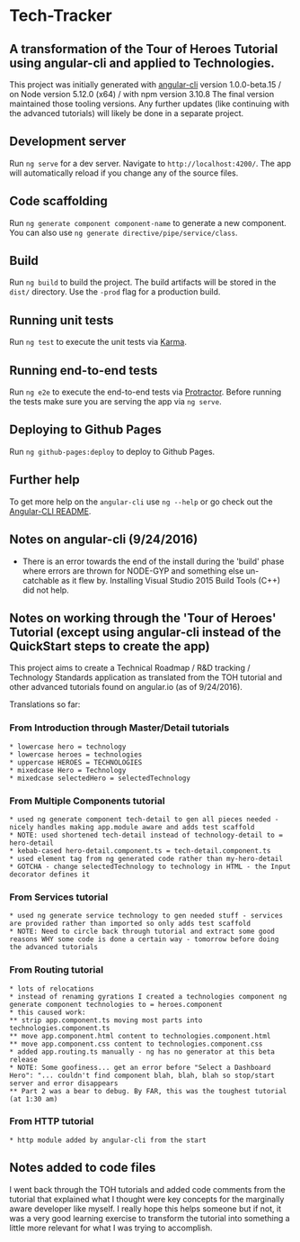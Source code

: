 # Tech-Tracker
## A transformation of the Tour of Heroes Tutorial using angular-cli and applied to Technologies.

This project was initially generated with [angular-cli](https://github.com/angular/angular-cli) version 1.0.0-beta.15 / on Node version 5.12.0 (x64) / with npm version 3.10.8
The final version maintained those tooling versions. Any further updates (like continuing with the advanced tutorials) will likely be done in a separate project.

## Development server
Run `ng serve` for a dev server. Navigate to `http://localhost:4200/`. The app will automatically reload if you change any of the source files.

## Code scaffolding

Run `ng generate component component-name` to generate a new component. You can also use `ng generate directive/pipe/service/class`.

## Build

Run `ng build` to build the project. The build artifacts will be stored in the `dist/` directory. Use the `-prod` flag for a production build.

## Running unit tests

Run `ng test` to execute the unit tests via [Karma](https://karma-runner.github.io).

## Running end-to-end tests

Run `ng e2e` to execute the end-to-end tests via [Protractor](http://www.protractortest.org/). 
Before running the tests make sure you are serving the app via `ng serve`.

## Deploying to Github Pages

Run `ng github-pages:deploy` to deploy to Github Pages.

## Further help

To get more help on the `angular-cli` use `ng --help` or go check out the [Angular-CLI README](https://github.com/angular/angular-cli/blob/master/README.md).

## Notes on angular-cli (9/24/2016)
 * There is an error towards the end of the install during the 'build' phase where errors are thrown for NODE-GYP and something else un-catchable as it flew by. Installing
    Visual Studio 2015 Build Tools (C++) did not help.

## Notes on working through the 'Tour of Heroes' Tutorial (except using angular-cli instead of the QuickStart steps to create the app)
This project aims to create a Technical Roadmap / R&D tracking / Technology Standards application as translated from the TOH tutorial and other advanced tutorials
found on angular.io (as of 9/24/2016).

Translations so far:

### From Introduction through Master/Detail tutorials
    * lowercase hero = technology
    * lowercase heroes = technologies
    * uppercase HEROES = TECHNOLOGIES
    * mixedcase Hero = Technology
    * mixedcase selectedHero = selectedTechnology

### From Multiple Components tutorial
    * used ng generate component tech-detail to gen all pieces needed - nicely handles making app.module aware and adds test scaffold
    * NOTE: used shortened tech-detail instead of technology-detail to = hero-detail
    * kebab-cased hero-detail.component.ts = tech-detail.component.ts
    * used element tag from ng generated code rather than my-hero-detail
    * GOTCHA - change selectedTechnology to technology in HTML - the Input decorator defines it

### From Services tutorial
    * used ng generate service technology to gen needed stuff - services are provided rather than imported so only adds test scaffold
    * NOTE: Need to circle back through tutorial and extract some good reasons WHY some code is done a certain way - tomorrow before doing the advanced tutorials

### From Routing tutorial
    * lots of relocations
    * instead of renaming gyrations I created a technologies component ng generate component technologies to = heroes.component
    * this caused work:
    ** strip app.component.ts moving most parts into technologies.component.ts
    ** move app.component.html content to technologies.component.html 
    ** move app.component.css content to technologies.component.css  
    * added app.routing.ts manually - ng has no generator at this beta release
    * NOTE: Some goofiness... get an error before "Select a Dashboard Hero": "... couldn't find component blah, blah, blah so stop/start server and error disappears
    ** Part 2 was a bear to debug. By FAR, this was the toughest tutorial (at 1:30 am)

### From HTTP tutorial
    * http module added by angular-cli from the start
    
## Notes added to code files
I went back through the TOH tutorials and added code comments from the tutorial that explained what I thought were key concepts for the marginally aware developer like 
myself. I really hope this helps someone but if not, it was a very good learning exercise to transform the tutorial into something a little more relevant for 
what I was trying to accomplish. 
